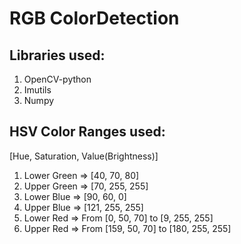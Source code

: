 # RGB ColorDetection
## Libraries used:
  1. OpenCV-python
  2. Imutils
  3. Numpy

## HSV Color Ranges used: 
[Hue, Saturation, Value(Brightness)]
  1.  Lower Green => [40, 70, 80]
  2.  Upper Green => [70, 255, 255]
  3.  Lower Blue => [90, 60, 0]
  4.  Upper Blue => [121, 255, 255]
  5.  Lower Red => From [0, 50, 70] to [9, 255, 255]
  6.  Upper Red => From [159, 50, 70] to [180, 255, 255]


